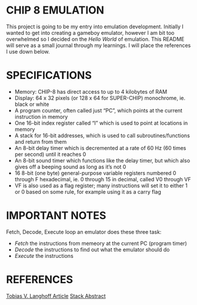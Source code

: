 # CHIP 8 EMULATION
This project is going to be my entry into emulation development. Initially I wanted to get into
creating a gameboy emulator, however I am bit too overwhelmed so I decided on the *Hello World* 
of emulation. This README will serve as a small journal through my learnings. I will place the
references I use down below.

# SPECIFICATIONS
- Memory: CHIP-8 has direct access to up to 4 kilobytes of RAM
- Display: 64 x 32 pixels (or 128 x 64 for SUPER-CHIP) monochrome, ie. black or white
- A program counter, often called just “PC”, which points at the current instruction in memory
- One 16-bit index register called “I” which is used to point at locations in memory
- A stack for 16-bit addresses, which is used to call subroutines/functions and return from them
- An 8-bit delay timer which is decremented at a rate of 60 Hz (60 times per second) until it reaches 0
- An 8-bit sound timer which functions like the delay timer, but which also gives off a beeping sound as long as it’s not 0
- 16 8-bit (one byte) general-purpose variable registers numbered 0 through F hexadecimal, ie. 0 through 15 in decimal, called V0 through VF
- VF is also used as a flag register; many instructions will set it to either 1 or 0 based on some rule, for example using it as a carry flag


# IMPORTANT NOTES
Fetch, Decode, Execute loop an emulator does these three task:
- *Fetch* the instructions from memeory at the current PC (program timer)
- *Decode* the instructions to find out what the emulator should do
- *Execute* the instructions




# REFERENCES 
[Tobias V. Langhoff Article](https://tobiasvl.github.io/blog/write-a-chip-8-emulator/)
[Stack Abstract](https://en.wikipedia.org/wiki/Stack_abstract_data_type)




